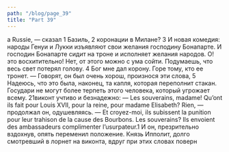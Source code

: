 ```yaml
---
path: "/blog/page_39"
title: "Part 39"
---
```


a Russie, — сказал 1 Базиль,
2 коронации в Милане?
3 И новая комедия: народы Генуи и Лукки изъявляют свои желания господину Бонапарте. И господин Бонапарте сидит на троне и исполняет желания народов. О! это восхитительно! Нет, от этого можно с ума сойти. Подумаешь, что весь свет потерял голову.
4 Бог мне дал корону. Горе тому, кто ее тронет. — Говорят, он был очень хорош, произнося эти слова,
5 Надеюсь, что это была, наконец, та капля, которая переполнит стакан. Государи не могут более терпеть этого человека, который угрожает всему.
21виконт учтиво и безнадежно: — Les souverains, madame! Qu’ont ils fait pour Louis XVII, pour la reine, pour madame Elisabeth? Rien, — продолжал он, одушевляясь. — Et croyez-moi, ils subissent la punition pour leur trahison de la cause des Bourbons. Les souverains? Ils envoient des ambassadeurs complimenter l’usurpateur.1
И он, презрительно вздохнув, опять переменил положение. Князь Ипполит, долго смотревший в лорнет на виконта, вдруг при этих словах поверн

